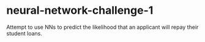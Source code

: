 # neural-network-challenge-1
Attempt to use NNs to predict the likelihood that an applicant will repay their student loans.
